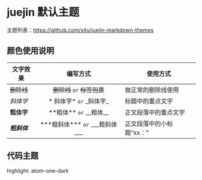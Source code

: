 # juejin 默认主题

主题列表：https://github.com/xitu/juejin-markdown-themes


## 颜色使用说明


| 文字效果      |           编写方式           |           使用方式            |
| ------------- | :--------------------------: | ----------------------- |
| ~~删除线~~   | ~~删除线~~ `or` <s>标签包裹</s> |  做正常的删除线使用|
| *斜体字*     |    \* 斜体字\* `or` \_斜体字\_     | 标题中的重点文字|
| **粗体字**   |    \*\*粗体\*\* `or` \_\_粗体\_\_    |   正文段落中的重点文字|
| ***粗斜体*** | \*\*\*粗斜体\*** `or` \_\_\_粗斜体\_\_\_ |  正文段落中的小标题“xx：”| 


## 代码主题

highlight: atom-one-dark